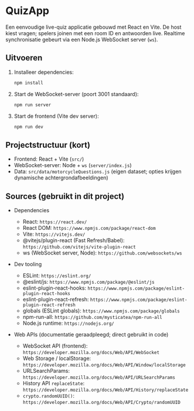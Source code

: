 # QuizApp

Een eenvoudige live-quiz applicatie gebouwd met React en Vite. De host kiest vragen; spelers joinen met een room ID en antwoorden live. Realtime synchronisatie gebeurt via een Node.js WebSocket server (`ws`).

## Uitvoeren

1. Installeer dependencies:
   ```bash
   npm install
   ```
2. Start de WebSocket-server (poort 3001 standaard):
   ```bash
   npm run server
   ```
3. Start de frontend (Vite dev server):
   ```bash
   npm run dev
   ```

## Projectstructuur (kort)

- Frontend: React + Vite (`src/`)
- WebSocket-server: Node + `ws` (`server/index.js`)
- Data: `src/data/motorcycleQuestions.js` (eigen dataset; opties krijgen dynamische achtergrondafbeeldingen)

## Sources (gebruikt in dit project)

- Dependencies
  - React: `https://react.dev/`
  - React DOM: `https://www.npmjs.com/package/react-dom`
  - Vite: `https://vitejs.dev/`
  - @vitejs/plugin-react (Fast Refresh/Babel): `https://github.com/vitejs/vite-plugin-react`
  - ws (WebSocket server, Node): `https://github.com/websockets/ws`

- Dev tooling
  - ESLint: `https://eslint.org/`
  - @eslint/js: `https://www.npmjs.com/package/@eslint/js`
  - eslint-plugin-react-hooks: `https://www.npmjs.com/package/eslint-plugin-react-hooks`
  - eslint-plugin-react-refresh: `https://www.npmjs.com/package/eslint-plugin-react-refresh`
  - globals (ESLint globals): `https://www.npmjs.com/package/globals`
  - npm-run-all: `https://github.com/mysticatea/npm-run-all`
  - Node.js runtime: `https://nodejs.org/`

- Web APIs (documentatie geraadpleegd; direct gebruikt in code)
  - WebSocket API (frontend): `https://developer.mozilla.org/docs/Web/API/WebSocket`
  - Web Storage / localStorage: `https://developer.mozilla.org/docs/Web/API/Window/localStorage`
  - URLSearchParams: `https://developer.mozilla.org/docs/Web/API/URLSearchParams`
  - History API `replaceState`: `https://developer.mozilla.org/docs/Web/API/History/replaceState`
  - `crypto.randomUUID()`: `https://developer.mozilla.org/docs/Web/API/Crypto/randomUUID`

